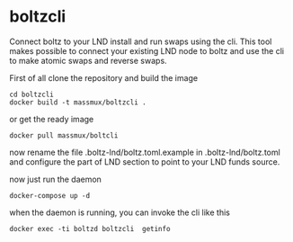 # boltzcli

Connect boltz to your LND install and run swaps using the cli. This tool makes possible to connect your existing LND node to boltz and use the cli to make atomic swaps and reverse swaps.

First of all clone the repository and build the image

```
cd boltzcli
docker build -t massmux/boltzcli .
```

or get the ready image

```
docker pull massmux/boltcli
```

now rename the file .boltz-lnd/boltz.toml.example in .boltz-lnd/boltz.toml and configure the part of LND section to point to your LND funds source.

now just run the daemon

```
docker-compose up -d
```

when the daemon is running, you can invoke the cli like this

```
docker exec -ti boltzd boltzcli  getinfo
```
